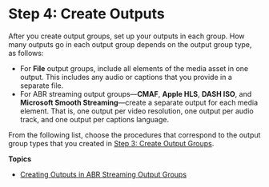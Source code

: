 # Step 4: Create Outputs<a name="create-outputs"></a>

After you create output groups, set up your outputs in each group\. How many outputs go in each output group depends on the output group type, as follows:
+ For **File** output groups, include all elements of the media asset in one output\. This includes any audio or captions that you provide in a separate file\. 
+ For ABR streaming output groups—**CMAF**, **Apple HLS**, **DASH ISO**, and **Microsoft Smooth Streaming**—create a separate output for each media element\. That is, one output per video resolution, one output per audio track, and one output per captions language\.

From the following list, choose the procedures that correspond to the output group types that you created in [Step 3: Create Output Groups](specify-output-groups.md)\.

**Topics**
+ [Creating Outputs in ABR Streaming Output Groups](create-outputs-in-abr-streaming-output-groups.md)